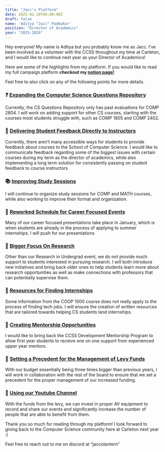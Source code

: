```yaml
---
title: "Jacc's Platform"
date: 2025-02-10T00:00:00Z
draft: false
name: 'Aditya "Jacc" Padmakar'
position: "Director of Academics"
year: "2025-2026"
---
```

Hey everyone! My name is Aditya but you probably know me as Jacc. I’ve been involved as a volunteer with the CCSS throughout my time at Carleton, and I would like to continue next year as your Director of Academics! 

Here are some of the highlights from my platform. If you would like to read my full campaign platform **checkout my [notion page!](https://separated-octagon-953.notion.site/Jacc-s-Campaign-Platform-CCSS-Director-of-Academics-1a67fd7bee268008854ce58fb65f9c69?pvs=4)** 

Feel free to also click on any of the following points for more details.

### ❓ [Expanding the Computer Science Questions Repository](https://separated-octagon-953.notion.site/Jacc-s-Campaign-Platform-CCSS-Director-of-Academics-1a67fd7bee268008854ce58fb65f9c69#1a67fd7bee2680d78821fe0250ddba70:~:text=1%EF%B8%8F%E2%83%A3%20Expanding%20the%20Computer%20Science%20Questions%20Repository)

Currently, the CS Questions Repository only has past evaluations for COMP 2804. I will work on adding support for other CS courses, starting with the courses most students struggle with, such as COMP 1805 and COMP 2402. 

### 📢 [Delivering Student Feedback Directly to Instructors](https://separated-octagon-953.notion.site/Jacc-s-Campaign-Platform-CCSS-Director-of-Academics-1a67fd7bee268008854ce58fb65f9c69#1a67fd7bee2680d78821fe0250ddba70:~:text=2%EF%B8%8F%E2%83%A3%20Communicating%20Student%20Feedback%20for%20CS%20Courses)

Currently, there aren’t many accessible ways for students to provide feedback about courses to the School of Computer Science. I would like to communicate feedback regarding some of the biggest issues with certain courses during my term as the director of academics, while also implementing a long term solution for consistently passing on student feedback to course instructors

### 📚 [Improving Study Sessions](https://separated-octagon-953.notion.site/Jacc-s-Campaign-Platform-CCSS-Director-of-Academics-1a67fd7bee268008854ce58fb65f9c69#1a67fd7bee2680d78821fe0250ddba70:~:text=3%EF%B8%8F%E2%83%A3%20Improving%20Study%20Sessions)

I will continue to organize study sessions for COMP and MATH courses, while also working to improve their format and organization. 

### 💼 [Reworked Schedule for Career Focused Events](https://separated-octagon-953.notion.site/Jacc-s-Campaign-Platform-CCSS-Director-of-Academics-1a67fd7bee268008854ce58fb65f9c69#1a67fd7bee2680d78821fe0250ddba70:~:text=1%EF%B8%8F%E2%83%A3%20Improved%20Schedule%20for%20Career%20Focused%20Events)

Many of our career focused presentations take place in January, which is when students are already in the process of applying to summer internships. I will push for our presentations 

### 🔬 [Bigger Focus On Research](https://separated-octagon-953.notion.site/Jacc-s-Campaign-Platform-CCSS-Director-of-Academics-1a67fd7bee268008854ce58fb65f9c69#1a67fd7bee2680d78821fe0250ddba70:~:text=2%EF%B8%8F%E2%83%A3%20Bigger%20Focus%20on%20Research)

Other than our Research in Undergrad event, we do not provide much support to students interested in pursuing research. I will both introduce new initiatives and bring back older ones to help students learn more about research opportunities as well as make connections with professors that can potentially supervise them. 

### 📝 [Resources for Finding Internships](https://separated-octagon-953.notion.site/Jacc-s-Campaign-Platform-CCSS-Director-of-Academics-1a67fd7bee268008854ce58fb65f9c69#1a67fd7bee2680d78821fe0250ddba70:~:text=3%EF%B8%8F%E2%83%A3%20Resources%20for%20Finding%20Internships)

Some information from the COOP 1000 course does not really apply to the process of finding tech jobs. I will ensure the creation of written resources that are tailored towards helping CS students land internships. 

### 🤝 [Creating Mentorship Opportunities](https://separated-octagon-953.notion.site/Jacc-s-Campaign-Platform-CCSS-Director-of-Academics-1a67fd7bee268008854ce58fb65f9c69#1a67fd7bee2680d78821fe0250ddba70:~:text=2%EF%B8%8F%E2%83%A3%20Mentorship%20Opportunities)

I would like to bring back the CCSS Development Mentorship Program to allow first year students to receive one on one support from experienced upper year mentors. 

### 💸 [Setting a Precedent for the Management of Levy Funds ](https://separated-octagon-953.notion.site/Jacc-s-Campaign-Platform-CCSS-Director-of-Academics-1a67fd7bee268008854ce58fb65f9c69#1a67fd7bee2680d78821fe0250ddba70:~:text=1%EF%B8%8F%E2%83%A3%20Creating%20a%20Precedent%20For%20the%20Management%20of%20Levy%20Funds)

With our budget essentially being three times bigger than previous years, I will work in collaboration with the rest of the board to ensure that we set a precedent for the proper management of our increased funding. 

### 🎥 [Using our Youtube Channel](https://separated-octagon-953.notion.site/Jacc-s-Campaign-Platform-CCSS-Director-of-Academics-1a67fd7bee268008854ce58fb65f9c69#1a67fd7bee2680d78821fe0250ddba70:~:text=3%EF%B8%8F%E2%83%A3%C2%A0Using%20our%20Youtube%20Channel)

With the funds from the levy, we can invest in proper AV equipment to record and share our events and significantly increase the number of people that are able to benefit from them. 

Thank you so much for reading through my platform! I look forward to giving back to the Computer Science community here at Carleton next year :) 

Feel free to reach out to me on discord at “jaccolantern”


